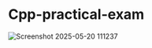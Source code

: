 # Cpp-practical-exam
![Screenshot 2025-05-20 111237](https://github.com/user-attachments/assets/d4066c55-33ed-486c-92c0-c0f44923a693)
